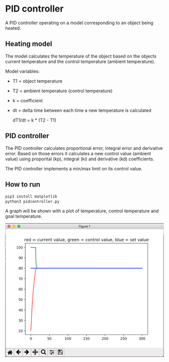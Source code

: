 # PID controller

A PID controller operating on a model corresponding to an object being heated.

## Heating model

The model calculates the temperature of the object based on the objects current temperature and the control temperature (ambient temperature).

Model variables:

* T1 = object temperature
* T2 = ambient temperature (control temperature)
* k = coefficient
* dt = delta time between each time a new temperature is calculated

    dT1/dt = k * (T2 - T1)

## PID controller

The PID controller calculates proportional error, integral error and derivative error. Based on those errors it calculates a new control value (ambient value) using proporital (kp), integral (ki) and derivative (kd) coefficients.

The PID controller implements a min/max limit on its control value.

## How to run

    pip3 install matplotlib
    python3 pidcontroller.py

A graph will be shown with a plot of temperature, control temperature and goal temperature.

<img src="pid_controller_plot.png" width="600">
